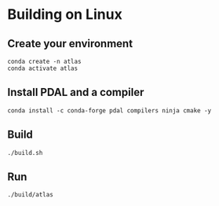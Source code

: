 
# Building on Linux

## Create your environment

    conda create -n atlas
    conda activate atlas

## Install PDAL and a compiler

    conda install -c conda-forge pdal compilers ninja cmake -y

## Build

    ./build.sh

## Run

    ./build/atlas

